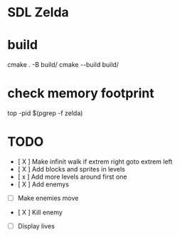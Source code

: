 # SDL Zelda

# build

cmake . -B build/
cmake --build build/

# check memory footprint
top -pid $(pgrep -f zelda)

# TODO
- [ X ] Make infinit walk if extrem right goto extrem left
- [ X ] Add blocks and sprites in levels
- [ x ] Add more levels around first one
- [ X ] Add enemys
- [ ] Make enemies move
- [ X ] Kill enemy
- [ ] Display lives
